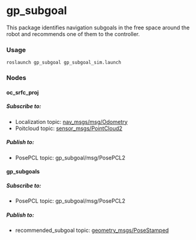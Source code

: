 # gp_subgoal
This package identifies navigation subgoals in the free space around the robot and recommends one of them to the controller. 


### Usage
```
roslaunch gp_subgoal gp_subgoal_sim.launch
```

### Nodes
#### oc_srfc_proj
##### Subscribe to:
- Localization topic:  [nav_msgs/msg/Odometry](https://docs.ros2.org/foxy/api/nav_msgs/msg/Odometry.html)
- Poitcloud topic:  [sensor_msgs/PointCloud2](http://docs.ros.org/en/melodic/api/sensor_msgs/html/msg/PointCloud2.html)
##### Publish to:
- PosePCL topic: gp_subgoal/msg/PosePCL2
  
#### gp_subgoals
##### Subscribe to:
- PosePCL topic: gp_subgoal/msg/PosePCL2

##### Publish to:
- recommended_subgoal topic: [geometry_msgs/PoseStamped](http://docs.ros.org/en/noetic/api/geometry_msgs/html/msg/PoseStamped.html)


